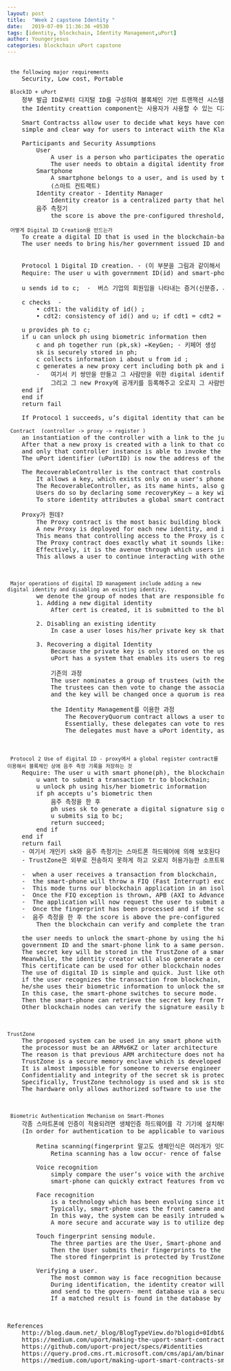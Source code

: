 ```yaml
---
layout: post
title:  "Week 2 capstone Identity "
date:   2019-07-09 11:36:36 +0530
tags: [identity, blockchain, Identity Management,uPort]
author: Youngerjesus
categories: blockchain uPort capstone 
---
```


<pre style="white-space: pre;
    word-break: break-word;">
<img src="{{ "/assets/img/measure.png" | relative_url }}" alt="">

<code> the following major requirements </code> 
    Security, Low cost, Portable 
    
<code> BlockID + uPort </code>
    정부 발급 ID로부터 디지털 ID를 구성하여 블록체인 기반 트랜잭션 시스템에 대한 음주 측정을 올바르게 수행하는 데 도움이 된다.
    the Identity creattion component는 사용자가 사용할 수 있는 디지털 ID 생성할 수 있고 the Identity Management 컴포넌트는 발급된 디지털 ID의 사용을 감시할 책임이 있다.

    Smart Contractss allow user to decide what keys have control over their identity. Furthermore uPort provides a 
    simple and clear way for users to interact wiith the Klaytn blockchain 

    Participants and Security Assumptions
        User
            A user is a person who participates the operation of the a transaction
            The user needs to obtain a digital identity from the identity creator, be used on the blockchain to identify him/herself
        Smartphone
            A smartphone belongs to a user, and is used by the user as his/her identity to interact with the blockchain based system
            (스마트 컨트랙트)
        Identity creator - Identity Manager 
            Identity creator is a centralized party that helps the user to create a digital identity that can be used in the blockchain system.    
        음주 측정기 
            the score is above the pre-configured threshold, the processor will generate the signature which will be passed via a direct register write, and sent to the blockchain. 

<code> 어떻게 Digital ID Creation을 만드는가 </code>
    To create a digital ID that is used in the blockchain-based system, 
    The user needs to bring his/her government issued ID and a smart-phone with biometric authentication mechanism to the identity creator
    
    
    Protocol 1 Digital ID creation. - (이 부분을 그림과 같이해서 )
    Require: The user u with government ID(id) and smart-phone(ph), the identity creator(c).

    u sends id to c;  -  버스 기업의 회원임을 나타내는 증거(신분증, 사진)
    
    c checks  -   
        • cdt1: the validity of id() ;
        • cdt2: consistency of id() and u; if cdt1 = cdt2 = true then  

    u provides ph to c;
    if u can unlock ph using biometric information then
        c and ph together run (pk,sk) ←KeyGen; - 키페어 생성 
        sk is securely stored in ph;
        c collects information i about u from id ;
        c generates a new proxy cert including both pk and i, and authenticate cert with its private key; return cert;
        -   여기서 키 쌍만을 만들고 그 사람만을 위한 digital identify를 생성시켜주기 위해서 new Proxy를 만들어준다 (정확하게 여기서 digital identify는 new Proxy의 address이다 ) 
            그리고 그 new Proxy에 공개키를 등록해주고 오로지 그 사람만이 이 proxy에 연결하는게 가능하고 한 proxy에 한개의 device만을 연결하도록한다.     
    end if 
    end if
    return fail

    If Protocol 1 succeeds, u’s digital identity that can be used in the blockchains system for other users to recognize u. 

<code> Contract  (controller -> proxy -> register ) </code>
    an instantiation of the controller with a link to the just created public key is made. 
    After that a new proxy is created with a link to that controller instance 
    and only that controller instance is able to invoke the proxy’s functions.
    The uPort identifier (uPortID) is now the address of the newly created proxy
    
    The RecoverableController is the contract that controls access to a Proxy.
        It allows a key, which exists only on a user's phone, to use the Proxy contract it has control over
        The RecoverableController, as its name hints, also gives users the ability to recover their Proxy if they lose their phone (and thus their key). 
        Users do so by declaring some recoveryKey — a key with the power to give a user control of their Proxy agai)
        To store identity attributes a global smart contract called registry is used.)    
        
    Proxy가 뭔데? 
        The Proxy contract is the most basic building block of a uPort identity. 
        A new Proxy is deployed for each new identity, and its address is the identifier of that identity. 
        This means that controlling access to the Proxy is controlling access to the identity.
        The Proxy contract does exactly what it sounds like: it allows a certain address to interact with the blockchain through itself. 
        Effectively, it is the avenue through which users interact with the rest of the Ethereum world. 
        This allows a user to continue interacting with other smart contracts from a single address, even in the case of key loss.



<code> Major operations of digital ID management include adding a new digital identity and disabling an existing identity. </code>
        we denote the group of nodes that are responsible for digital ID management as Gm)
        1. Adding a new digital identity
            After cert is created, it is submitted to the blockchain system, and nodes in Gm run a consensus protocol to determine whether it should be accepted in the blockchain or not

        2. Disabling an existing identity
            In case a user loses his/her private key sk that is stored in the smart-phone, he/she can submit a request transaction to the blockchain to ask to revoke correspon- ding cert
        
        3. Recovering a digital Identity
            Because the private key is only stored on the user’s mobile phone which can get lost, 
            uPort has a system that enables its users to regain control of their identity with a different key)

            기존의 과정             
            The user nominates a group of trustees (with their uPortID) in advance. 
            The trustees can then vote to change the associated public key of the user’s uPortID with a new one 
            and the key will be changed once a quorum is reached.)

            the Identity Management를 이용한 과정 
                The RecoveryQuorum contract allows a user to create a list of “delegates” that act as the recoveryKey mentioned above. 
                Essentially, these delegates can vote to restore a user’s Proxy to its rightful owner in the case of key loss.
                The delegates must have a uPort identity, as they are given voting power in the RecoveryQuorum through their own Proxy contracts.


    
<code> Protocol 2 Use of digital ID - proxy에서 a global register contract를 이용해서 블록체인 상에 음주 측정 기록을 저장하는 것 </code>
    Require: The user u with smart phone(ph), the blockchain system bc.
        u want to submit a transaction tr to blockchain; 
        u unlock ph using his/her biometric information
        if ph accepts u’s biometric then
            음주 측정을 한 후 
            ph uses sk to generate a digital signature sig of tr and returns it to u;
            u submits siд to bc;
            return succeed; 
        end if
    end if
    return fail
    - 여기서 개인키 sk와 음주 측정기는 스마트폰 하드웨어에 의해 보호된다 구체적으로는 TrustZone 기술을 사용한다. (Confidentiality/integrity 
    - TrustZone은 외부로 전송하지 못하게 하고 오로지 허용가능한 소프트웨어만 사용가능하게 한다

    -  when a user receives a transaction from blockchain, 
    -  the smart-phone will throw a FIQ (Fast Interrupt) exception to enter the secure mode 
    -  This mode turns our blockchain application in an isolated state that will not be affected by any malware infection.
    -  Once the FIQ exception is thrown, APB (AXI to Advanced Peripheral Bus Bridge) will then request the I/O Controller enable the fingerprint sensor. 
    -  The application will now request the user to submit a fingerprint for verification.                                                    
    -  Once the fingerprint has been processed and if the score returned by the controller is below a set threshold, the verification will fail
    -  음주 측정을 한 후 the score is above the pre-configured threshold, the processor will generate the signature which will be passed via a direct register write, and sent to the blockchain. 
        Then the blockchain can verify and complete the transaction.
    
    the user needs to unlock the smart-phone by using the his/her biometric information. Once this is done, at this moment, 
    government ID and the smart-phone link to a same person. The identity creator then generates a public and a secret key.
    The secret key will be stored in the TrustZone of a smart-phone for future authentication 
    Meanwhile, the identity creator will also generate a certificate including public key and all user information which is read from the ID card.
    This certificate can be used for other blockchain nodes to verify the user. 
    The use of digital ID is simple and quick. Just like other biometric ID scenarios (i.e. Android Pay), 
    if the user recognizes the transaction from blockchain, 
    he/she uses their biometric information to unlock the smart-phone. 
    In this case, the smart-phone switches to secure mode. 
    Then the smart-phone can retrieve the secret key from TrustZone and sign the transaction by the secret key. 
    Other blockchain nodes can verify the signature easily because a certificate with a public key can be found in the blockchain.



<code>TrustZone</code>
    The proposed system can be used in any smart phone with a processor that works with fingerprint biometric sensor. In order to be “finger-print-enabled”, 
    the processor must be an ARMv6KZ or later architecture
    The reason is that previous ARM architecture does not have TrustZone implemented. 
    TrustZone is a secure memory enclave which is developed to protect fingerprint data
    It is almost impossible for someone to reverse engineer the actual fingerprint image from this enclave.
    Confidentiality and integrity of the secret sk is protected by the hardware of the smart-phone. 
    Specifically, TrustZone technology is used and sk is stored in the “secure world”. 
    The hardware only allows authorized software to use the secret to generate signatures but never transfers it to the outside world.



<code> Biometric Authentication Mechanism on Smart-Phones </code>
    각종 스마트폰에 인증이 적용되려면 생체인증 하드웨어를 각 기기에 설치해야 한다.
    (In order for authentication to be applicable to various smart-phones, biometric authentication hardware needs to be installed on each device)
        
        Retina scanning(fingerprint 말고도 생체인식은 여러개가 잇다)
            Retina scanning has a low occur- rence of false positives and high processing speed based on Roberts’ research [12]. However, it also involves some disadvantages, e.g. low accuracy under an eye disease and high equipment cost. 
        
        Voice recognition
            simply compare the user’s voice with the archived record from the phone owner. By adopting toolkit like openSMILE[4], 
            smart-phone can quickly extract features from voice and verify whether the voice matches the trained model.
        
        Face recognition 
            is a technology which has been evolving since it was invented. 
            Typically, smart-phone uses the front camera and takes flat pictures of user’s face. 
            In this way, the system can be easily intruded with a similarly flat photo from the phone owner. 
            A more secure and accurate way is to utilize depth-camara to reconstruct a 3D model of a face.
    
        Touch fingerprint sensing module.
            The three parties are the User, Smart-phone and Blockchain. The User wants to authorize a transaction from Blockchain using a Smart-phone.
            Then the User submits their fingerprints to the Smart-phone, which would be checked with the stored fingerprint later. 
            The stored fingerprint is protected by TrustZone.

        Verifying a user.
            The most common way is face recognition because usually an ID card contains a face photo of its owner.
            During identification, the identity creator will take a picture of the object to be verified, 
            and send to the govern- ment database via a secure channel. 
            If a matched result is found in the database by artificial intelligence technology, the verification process succeeds


    
References 
    http://blog.daum.net/_blog/BlogTypeView.do?blogid=0Idbt&articleno=7593753&categoryId=404972&regdt=20151005145502
    https://medium.com/uport/making-the-uport-smart-contracts-smarter-e1798d8c1cf9
    https://github.com/uport-project/specs/#identities
    https://query.prod.cms.rt.microsoft.com/cms/api/am/binary/RE2DjfY
    https://medium.com/uport/making-uport-smart-contracts-smarter-part-2-introducing-identitymanager-af656ba7441b

</pre>